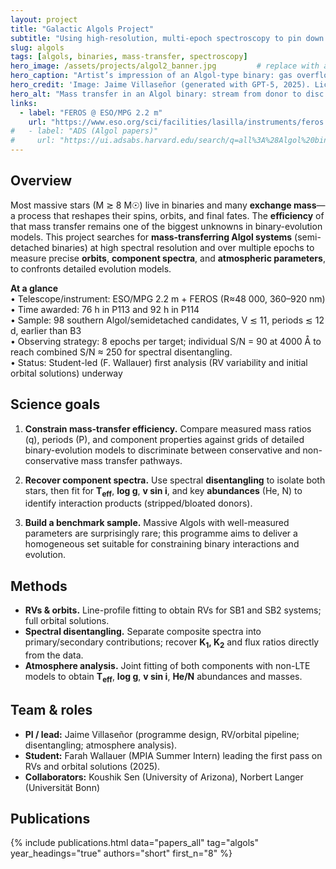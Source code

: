 ```yaml
---
layout: project
title: "Galactic Algols Project"
subtitle: "Using high-resolution, multi-epoch spectroscopy to pin down mass-transfer efficiency in massive Algol binaries."
slug: algols
tags: [algols, binaries, mass-transfer, spectroscopy]
hero_image: /assets/projects/algol2_banner.jpg         # replace with a 3:2 or 16:9 banner
hero_caption: "Artist’s impression of an Algol-type binary: gas overflows from the donor star (left) and feeds a disc around the accretor (right)."
hero_credit: 'Image: Jaime Villaseñor (generated with GPT-5, 2025). Licensed under <a href="https://creativecommons.org/licenses/by/4.0/">CC BY 4.0</a>.'
hero_alt: "Mass transfer in an Algol binary: stream from donor to disc around accretor."
links:
  - label: "FEROS @ ESO/MPG 2.2 m"
    url: "https://www.eso.org/sci/facilities/lasilla/instruments/feros.html"
#   - label: "ADS (Algol papers)"
#     url: "https://ui.adsabs.harvard.edu/search/q=all%3A%28Algol%20binary%29%20AND%20author%3A%28Villase%C3%B1or%29&sort=date%20desc"
---
```


## Overview

Most massive stars (M ≳ 8 M☉) live in binaries and many **exchange mass**—a process that reshapes their spins, orbits, and final fates. The **efficiency** of that mass transfer remains one of the biggest unknowns in binary-evolution models. This project searches for **mass-transferring Algol systems** (semi-detached binaries) at high spectral resolution and over multiple epochs to measure precise **orbits**, **component spectra**, and **atmospheric parameters**, to confronts detailed evolution models.

<div class="notification is-light">
<strong>At a glance</strong><br>
• Telescope/instrument: ESO/MPG 2.2 m + FEROS (R≈48 000, 360–920 nm)<br>
• Time awarded: 76 h in P113 and 92 h in P114<br>
• Sample: 98 southern Algol/semidetached candidates, V ≲ 11, periods ≲ 12 d, earlier than B3<br>
• Observing strategy: 8 epochs per target; individual S/N = 90 at 4000 Å to reach combined S/N ≈ 250 for spectral disentangling.<br>
• Status: Student-led (F. Wallauer) first analysis (RV variability and initial orbital solutions) underway<br>
</div>

## Science goals

1) **Constrain mass-transfer efficiency.** Compare measured mass ratios (q), periods (P), and component properties against grids of detailed binary-evolution models to discriminate between conservative and non-conservative mass transfer pathways.

2) **Recover component spectra.** Use spectral **disentangling** to isolate both stars, then fit for **T<sub>eff</sub>**, **log g**, **v sin i**, and key **abundances** (He, N) to identify interaction products (stripped/bloated donors).

3) **Build a benchmark sample.** Massive Algols with well-measured parameters are surprisingly rare; this programme aims to deliver a homogeneous set suitable for constraining binary interactions and evolution.

## Methods

- **RVs & orbits.** Line-profile fitting to obtain RVs for SB1 and SB2 systems; full orbital solutions.
- **Spectral disentangling.** Separate composite spectra into primary/secondary contributions; recover **K<sub>1</sub>, K<sub>2</sub>** and flux ratios directly from the data.
- **Atmosphere analysis.** Joint fitting of both components with non-LTE models to obtain **T<sub>eff</sub>**, **log g**, **v sin i**, **He/N** abundances and masses.  

## Team & roles

- **PI / lead:** Jaime Villaseñor (programme design, RV/orbital pipeline; disentangling; atmosphere analysis).
- **Student:** Farah Wallauer (MPIA Summer Intern) leading the first pass on RVs and orbital solutions (2025).
- **Collaborators:** Koushik Sen (University of Arizona), Norbert Langer (Universität Bonn)

## Publications
<div class="pubs">
  {% include publications.html data="papers_all" tag="algols" year_headings="true" authors="short" first_n="8" %}
</div>